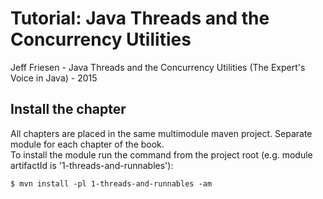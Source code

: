 # Tutorial: Java Threads and the Concurrency Utilities
Jeff Friesen - Java Threads and the Concurrency Utilities (The Expert's Voice in Java) - 2015

## Install the chapter
All chapters are placed in the same multimodule maven project. Separate module for each chapter of the book.<br/>
To install the module run the command from the project root (e.g. module artifactId is '1-threads-and-runnables'):
```shell
$ mvn install -pl 1-threads-and-runnables -am
```
